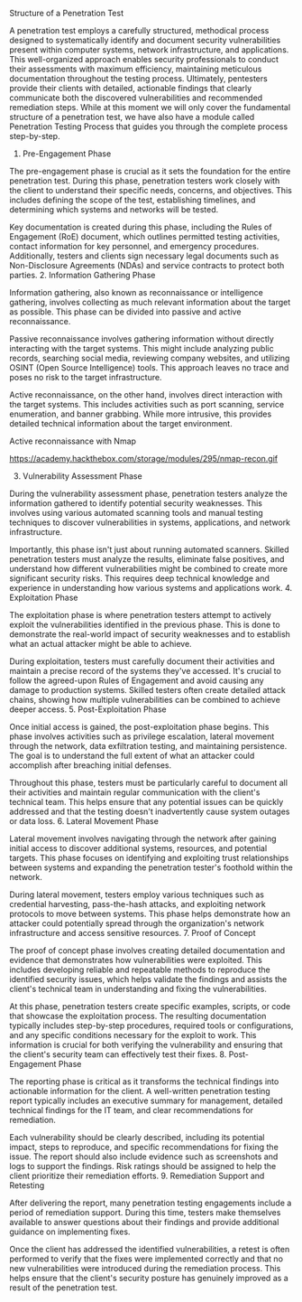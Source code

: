 Structure of a Penetration Test

A penetration test employs a carefully structured, methodical process designed to systematically identify and document security vulnerabilities present within computer systems, network infrastructure, and applications. This well-organized approach enables security professionals to conduct their assessments with maximum efficiency, maintaining meticulous documentation throughout the testing process. Ultimately, pentesters provide their clients with detailed, actionable findings that clearly communicate both the discovered vulnerabilities and recommended remediation steps. While at this moment we will only cover the fundamental structure of a penetration test, we have also have a module called Penetration Testing Process that guides you through the complete process step-by-step.
1. Pre-Engagement Phase

The pre-engagement phase is crucial as it sets the foundation for the entire penetration test. During this phase, penetration testers work closely with the client to understand their specific needs, concerns, and objectives. This includes defining the scope of the test, establishing timelines, and determining which systems and networks will be tested.

Key documentation is created during this phase, including the Rules of Engagement (RoE) document, which outlines permitted testing activities, contact information for key personnel, and emergency procedures. Additionally, testers and clients sign necessary legal documents such as Non-Disclosure Agreements (NDAs) and service contracts to protect both parties.
2. Information Gathering Phase

Information gathering, also known as reconnaissance or intelligence gathering, involves collecting as much relevant information about the target as possible. This phase can be divided into passive and active reconnaissance.

Passive reconnaissance involves gathering information without directly interacting with the target systems. This might include analyzing public records, searching social media, reviewing company websites, and utilizing OSINT (Open Source Intelligence) tools. This approach leaves no trace and poses no risk to the target infrastructure.

Active reconnaissance, on the other hand, involves direct interaction with the target systems. This includes activities such as port scanning, service enumeration, and banner grabbing. While more intrusive, this provides detailed technical information about the target environment.

Active reconnaissance with Nmap

https://academy.hackthebox.com/storage/modules/295/nmap-recon.gif

3. Vulnerability Assessment Phase

During the vulnerability assessment phase, penetration testers analyze the information gathered to identify potential security weaknesses. This involves using various automated scanning tools and manual testing techniques to discover vulnerabilities in systems, applications, and network infrastructure.

Importantly, this phase isn't just about running automated scanners. Skilled penetration testers must analyze the results, eliminate false positives, and understand how different vulnerabilities might be combined to create more significant security risks. This requires deep technical knowledge and experience in understanding how various systems and applications work.
4. Exploitation Phase

The exploitation phase is where penetration testers attempt to actively exploit the vulnerabilities identified in the previous phase. This is done to demonstrate the real-world impact of security weaknesses and to establish what an actual attacker might be able to achieve.

During exploitation, testers must carefully document their activities and maintain a precise record of the systems they've accessed. It's crucial to follow the agreed-upon Rules of Engagement and avoid causing any damage to production systems. Skilled testers often create detailed attack chains, showing how multiple vulnerabilities can be combined to achieve deeper access.
5. Post-Exploitation Phase

Once initial access is gained, the post-exploitation phase begins. This phase involves activities such as privilege escalation, lateral movement through the network, data exfiltration testing, and maintaining persistence. The goal is to understand the full extent of what an attacker could accomplish after breaching initial defenses.

Throughout this phase, testers must be particularly careful to document all their activities and maintain regular communication with the client's technical team. This helps ensure that any potential issues can be quickly addressed and that the testing doesn't inadvertently cause system outages or data loss.
6. Lateral Movement Phase

Lateral movement involves navigating through the network after gaining initial access to discover additional systems, resources, and potential targets. This phase focuses on identifying and exploiting trust relationships between systems and expanding the penetration tester's foothold within the network.

During lateral movement, testers employ various techniques such as credential harvesting, pass-the-hash attacks, and exploiting network protocols to move between systems. This phase helps demonstrate how an attacker could potentially spread through the organization's network infrastructure and access sensitive resources.
7. Proof of Concept

The proof of concept phase involves creating detailed documentation and evidence that demonstrates how vulnerabilities were exploited. This includes developing reliable and repeatable methods to reproduce the identified security issues, which helps validate the findings and assists the client's technical team in understanding and fixing the vulnerabilities.

At this phase, penetration testers create specific examples, scripts, or code that showcase the exploitation process. The resulting documentation typically includes step-by-step procedures, required tools or configurations, and any specific conditions necessary for the exploit to work. This information is crucial for both verifying the vulnerability and ensuring that the client's security team can effectively test their fixes.
8. Post-Engagement Phase

The reporting phase is critical as it transforms the technical findings into actionable information for the client. A well-written penetration testing report typically includes an executive summary for management, detailed technical findings for the IT team, and clear recommendations for remediation.

Each vulnerability should be clearly described, including its potential impact, steps to reproduce, and specific recommendations for fixing the issue. The report should also include evidence such as screenshots and logs to support the findings. Risk ratings should be assigned to help the client prioritize their remediation efforts.
9. Remediation Support and Retesting

After delivering the report, many penetration testing engagements include a period of remediation support. During this time, testers make themselves available to answer questions about their findings and provide additional guidance on implementing fixes.

Once the client has addressed the identified vulnerabilities, a retest is often performed to verify that the fixes were implemented correctly and that no new vulnerabilities were introduced during the remediation process. This helps ensure that the client's security posture has genuinely improved as a result of the penetration test.


